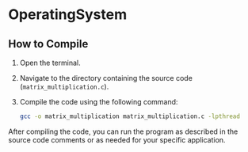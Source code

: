 # OperatingSystem
## How to Compile

1. Open the terminal.

2. Navigate to the directory containing the source code (`matrix_multiplication.c`).

3. Compile the code using the following command:

    ```bash
    gcc -o matrix_multiplication matrix_multiplication.c -lpthread
    ```

After compiling the code, you can run the program as described in the source code comments or as needed for your specific application.
